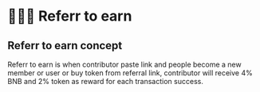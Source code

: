 # 🧑🤝🧑 Referr to earn

## Referr to earn concept

Referr to earn is when contributor paste link and people become a new member or user or buy token from referral link, contributor will receive 4% BNB and 2% token as reward for each transaction success.
